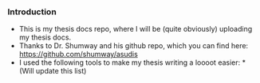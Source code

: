 ### Introduction
* This is my thesis docs repo, where I will be (quite obviously) uploading my thesis docs.
* Thanks to Dr. Shumway and his github repo, which you can find here: https://github.com/shumway/asudis
* I used the following tools to make my thesis writing a loooot easier:
	*(Will update this list)